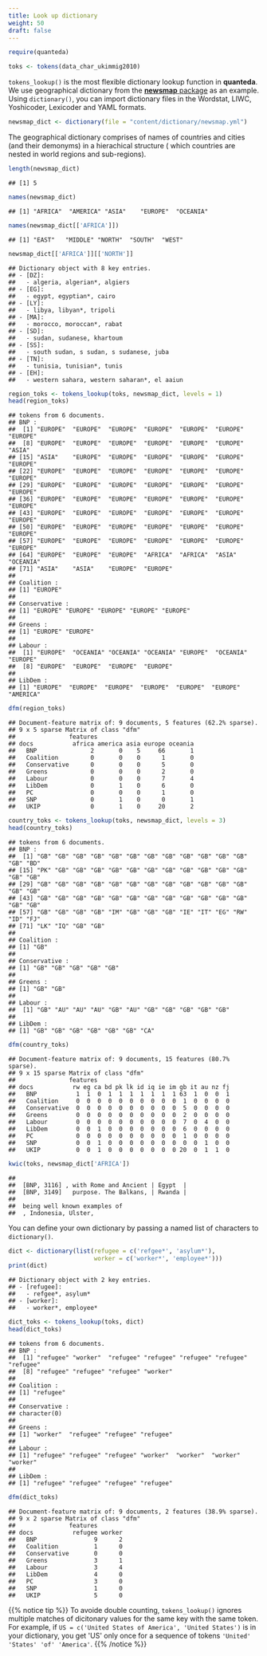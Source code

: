 ```yaml
---
title: Look up dictionary
weight: 50
draft: false
---
```



```r
require(quanteda)
```


```r
toks <- tokens(data_char_ukimmig2010)
```

`tokens_lookup()` is the most flexible dictionary lookup function in **quanteda**. We use geographical dictionary from the [**newsmap** package](https://github.com/koheiw/newsmap) as an example. Using `dictionary()`, you can import dictionary files in the Wordstat, LIWC, Yoshicoder, Lexicoder and YAML formats.


```r
newsmap_dict <- dictionary(file = "content/dictionary/newsmap.yml")
```



The geographical dictionary comprises of names of countries and cities (and their demonyms) in a hierachical structure ( which countries are nested in world regions and sub-regions).


```r
length(newsmap_dict)
```

```
## [1] 5
```

```r
names(newsmap_dict)
```

```
## [1] "AFRICA"  "AMERICA" "ASIA"    "EUROPE"  "OCEANIA"
```

```r
names(newsmap_dict[['AFRICA']])
```

```
## [1] "EAST"   "MIDDLE" "NORTH"  "SOUTH"  "WEST"
```

```r
newsmap_dict[['AFRICA']][['NORTH']]
```

```
## Dictionary object with 8 key entries.
## - [DZ]:
##   - algeria, algerian*, algiers
## - [EG]:
##   - egypt, egyptian*, cairo
## - [LY]:
##   - libya, libyan*, tripoli
## - [MA]:
##   - morocco, moroccan*, rabat
## - [SD]:
##   - sudan, sudanese, khartoum
## - [SS]:
##   - south sudan, s sudan, s sudanese, juba
## - [TN]:
##   - tunisia, tunisian*, tunis
## - [EH]:
##   - western sahara, western saharan*, el aaiun
```



```r
region_toks <- tokens_lookup(toks, newsmap_dict, levels = 1)
head(region_toks)
```

```
## tokens from 6 documents.
## BNP :
##  [1] "EUROPE"  "EUROPE"  "EUROPE"  "EUROPE"  "EUROPE"  "EUROPE"  "EUROPE" 
##  [8] "EUROPE"  "EUROPE"  "EUROPE"  "EUROPE"  "EUROPE"  "EUROPE"  "ASIA"   
## [15] "ASIA"    "EUROPE"  "EUROPE"  "EUROPE"  "EUROPE"  "EUROPE"  "EUROPE" 
## [22] "EUROPE"  "EUROPE"  "EUROPE"  "EUROPE"  "EUROPE"  "EUROPE"  "EUROPE" 
## [29] "EUROPE"  "EUROPE"  "EUROPE"  "EUROPE"  "EUROPE"  "EUROPE"  "EUROPE" 
## [36] "EUROPE"  "EUROPE"  "EUROPE"  "EUROPE"  "EUROPE"  "EUROPE"  "EUROPE" 
## [43] "EUROPE"  "EUROPE"  "EUROPE"  "EUROPE"  "EUROPE"  "EUROPE"  "EUROPE" 
## [50] "EUROPE"  "EUROPE"  "EUROPE"  "EUROPE"  "EUROPE"  "EUROPE"  "EUROPE" 
## [57] "EUROPE"  "EUROPE"  "EUROPE"  "EUROPE"  "EUROPE"  "EUROPE"  "EUROPE" 
## [64] "EUROPE"  "EUROPE"  "EUROPE"  "AFRICA"  "AFRICA"  "ASIA"    "OCEANIA"
## [71] "ASIA"    "ASIA"    "EUROPE"  "EUROPE" 
## 
## Coalition :
## [1] "EUROPE"
## 
## Conservative :
## [1] "EUROPE" "EUROPE" "EUROPE" "EUROPE" "EUROPE"
## 
## Greens :
## [1] "EUROPE" "EUROPE"
## 
## Labour :
##  [1] "EUROPE"  "OCEANIA" "OCEANIA" "OCEANIA" "EUROPE"  "OCEANIA" "EUROPE" 
##  [8] "EUROPE"  "EUROPE"  "EUROPE"  "EUROPE" 
## 
## LibDem :
## [1] "EUROPE"  "EUROPE"  "EUROPE"  "EUROPE"  "EUROPE"  "EUROPE"  "AMERICA"
```

```r
dfm(region_toks)
```

```
## Document-feature matrix of: 9 documents, 5 features (62.2% sparse).
## 9 x 5 sparse Matrix of class "dfm"
##               features
## docs           africa america asia europe oceania
##   BNP               2       0    5     66       1
##   Coalition         0       0    0      1       0
##   Conservative      0       0    0      5       0
##   Greens            0       0    0      2       0
##   Labour            0       0    0      7       4
##   LibDem            0       1    0      6       0
##   PC                0       0    0      1       0
##   SNP               0       1    0      0       1
##   UKIP              0       1    0     20       2
```


```r
country_toks <- tokens_lookup(toks, newsmap_dict, levels = 3)
head(country_toks)
```

```
## tokens from 6 documents.
## BNP :
##  [1] "GB" "GB" "GB" "GB" "GB" "GB" "GB" "GB" "GB" "GB" "GB" "GB" "GB" "BD"
## [15] "PK" "GB" "GB" "GB" "GB" "GB" "GB" "GB" "GB" "GB" "GB" "GB" "GB" "GB"
## [29] "GB" "GB" "GB" "GB" "GB" "GB" "GB" "GB" "GB" "GB" "GB" "GB" "GB" "GB"
## [43] "GB" "GB" "GB" "GB" "GB" "GB" "GB" "GB" "GB" "GB" "GB" "GB" "GB" "GB"
## [57] "GB" "GB" "GB" "GB" "IM" "GB" "GB" "GB" "IE" "IT" "EG" "RW" "ID" "FJ"
## [71] "LK" "IQ" "GB" "GB"
## 
## Coalition :
## [1] "GB"
## 
## Conservative :
## [1] "GB" "GB" "GB" "GB" "GB"
## 
## Greens :
## [1] "GB" "GB"
## 
## Labour :
##  [1] "GB" "AU" "AU" "AU" "GB" "AU" "GB" "GB" "GB" "GB" "GB"
## 
## LibDem :
## [1] "GB" "GB" "GB" "GB" "GB" "GB" "CA"
```

```r
dfm(country_toks)
```

```
## Document-feature matrix of: 9 documents, 15 features (80.7% sparse).
## 9 x 15 sparse Matrix of class "dfm"
##               features
## docs           rw eg ca bd pk lk id iq ie im gb it au nz fj
##   BNP           1  1  0  1  1  1  1  1  1  1 63  1  0  0  1
##   Coalition     0  0  0  0  0  0  0  0  0  0  1  0  0  0  0
##   Conservative  0  0  0  0  0  0  0  0  0  0  5  0  0  0  0
##   Greens        0  0  0  0  0  0  0  0  0  0  2  0  0  0  0
##   Labour        0  0  0  0  0  0  0  0  0  0  7  0  4  0  0
##   LibDem        0  0  1  0  0  0  0  0  0  0  6  0  0  0  0
##   PC            0  0  0  0  0  0  0  0  0  0  1  0  0  0  0
##   SNP           0  0  1  0  0  0  0  0  0  0  0  0  1  0  0
##   UKIP          0  0  1  0  0  0  0  0  0  0 20  0  1  1  0
```



```r
kwic(toks, newsmap_dict['AFRICA'])
```

```
##                                                
##  [BNP, 3116] , with Rome and Ancient | Egypt  |
##  [BNP, 3149]   purpose. The Balkans, | Rwanda |
##                              
##  being well known examples of
##  , Indonesia, Ulster,
```


You can define your own dictionary by passing a named list of characters to `dictionary()`.


```r
dict <- dictionary(list(refugee = c('refgee*', 'asylum*'),
                        worker = c('worker*', 'employee*')))
print(dict)
```

```
## Dictionary object with 2 key entries.
## - [refugee]:
##   - refgee*, asylum*
## - [worker]:
##   - worker*, employee*
```

```r
dict_toks <- tokens_lookup(toks, dict)
head(dict_toks)
```

```
## tokens from 6 documents.
## BNP :
##  [1] "refugee" "worker"  "refugee" "refugee" "refugee" "refugee" "refugee"
##  [8] "refugee" "refugee" "refugee" "worker" 
## 
## Coalition :
## [1] "refugee"
## 
## Conservative :
## character(0)
## 
## Greens :
## [1] "worker"  "refugee" "refugee" "refugee"
## 
## Labour :
## [1] "refugee" "refugee" "refugee" "worker"  "worker"  "worker"  "worker" 
## 
## LibDem :
## [1] "refugee" "refugee" "refugee" "refugee"
```

```r
dfm(dict_toks)
```

```
## Document-feature matrix of: 9 documents, 2 features (38.9% sparse).
## 9 x 2 sparse Matrix of class "dfm"
##               features
## docs           refugee worker
##   BNP                9      2
##   Coalition          1      0
##   Conservative       0      0
##   Greens             3      1
##   Labour             3      4
##   LibDem             4      0
##   PC                 3      0
##   SNP                1      0
##   UKIP               5      0
```

{{% notice tip %}}
To avoide double counting, `tokens_lookup()` ignores multiple matches of dicitonary values for the same key with the same token. For example, if `US = c('United States of America', 'United States')` is in your dictionary, you get 'US' only once for a sequence of tokens `'United' 'States' 'of' 'America'`.
{{% /notice %}}

